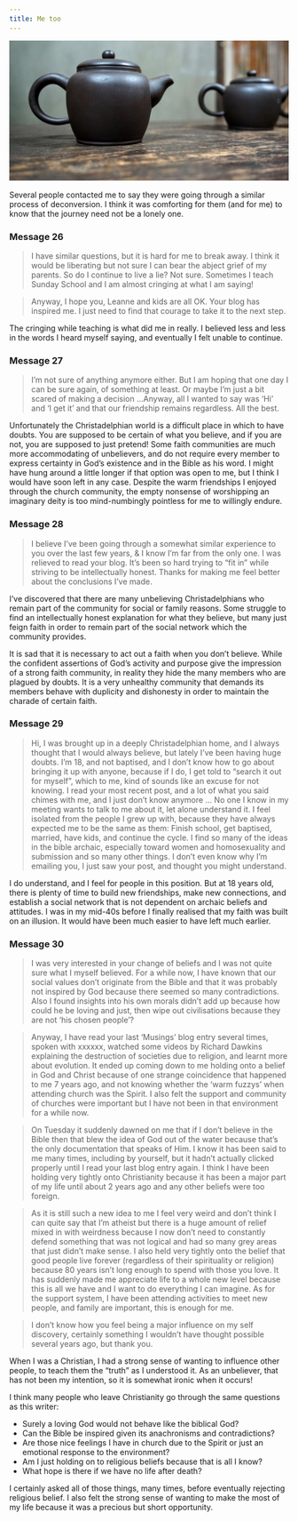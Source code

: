 ```yaml
---
title: Me too
---
```


![](teapots.resized.jpg)

Several people contacted me to say they were going through a similar process of deconversion. I think it was comforting for them (and for me) to know that the journey need not be a lonely one.

### Message 26


>I have similar questions, but it is hard for me to break away. I think it would be liberating but not sure I can bear the abject grief of my parents. So do I continue to live a lie? Not sure. Sometimes I teach Sunday School and I am almost cringing at what I am saying!

>Anyway, I hope you, Leanne and kids are all OK. Your blog has inspired me. I just need to find that courage to take it to the next step.

The cringing while teaching is what did me in really. I believed less and less in the words I heard myself saying, and eventually I felt unable to continue.

### Message 27


>I’m not sure of anything anymore either. But I am hoping that one day I can be sure again, of something at least. Or maybe I’m just a bit scared of making a decision …Anyway, all I wanted to say was ‘Hi’ and ‘I get it’ and that our friendship remains regardless. All the best.

Unfortunately the Christadelphian world is a difficult place in which to have doubts. You are supposed to be certain of what you believe, and if you are not, you are supposed to just pretend! Some faith communities are much more accommodating of unbelievers, and do not require every member to express certainty in God’s existence and in the Bible as his word. I might have hung around a little longer if that option was open to me, but I think I would have soon left in any case. Despite the warm friendships I enjoyed through the church community, the empty nonsense of worshipping an imaginary deity is too mind-numbingly pointless for me to willingly endure.

### Message 28


>I believe I’ve been going through a somewhat similar experience to you over the last few years, & I know I’m far from the only one. I was relieved to read your blog. It’s been so hard trying to “fit in” while striving to be intellectually honest. Thanks for making me feel better about the conclusions I’ve made.

I’ve discovered that there are many unbelieving Christadelphians who remain part of the community for social or family reasons. Some struggle to find an intellectually honest explanation for what they believe, but many just feign faith in order to remain part of the social network which the community provides.

It is sad that it is necessary to act out a faith when you don’t believe. While the confident assertions of God’s activity and purpose give the impression of a strong faith community, in reality they hide the many members who are plagued by doubts. It is a very unhealthy community that demands its members behave with duplicity and dishonesty in order to maintain the charade of certain faith.

### Message 29


>Hi, I was brought up in a deeply Christadelphian home, and I always thought that I would always believe, but lately I’ve been having huge doubts. I’m 18, and not baptised, and I don’t know how to go about bringing it up with anyone, because if I do, I get told to “search it out for myself”, which to me, kind of sounds like an excuse for not knowing. I read your most recent post, and a lot of what you said chimes with me, and I just don’t know anymore … No one I know in my meeting wants to talk to me about it, let alone understand it. I feel isolated from the people I grew up with, because they have always expected me to be the same as them: Finish school, get baptised, married, have kids, and continue the cycle. I find so many of the ideas in the bible archaic, especially toward women and homosexuality and submission and so many other things. I don’t even know why I’m emailing you, I just saw your post, and thought you might understand.

I do understand, and I feel for people in this position. But at 18 years old, there is plenty of time to build new friendships, make new connections, and establish a social network that is not dependent on archaic beliefs and attitudes. I was in my mid-40s before I finally realised that my faith was built on an illusion. It would have been much easier to have left much earlier.

### Message 30


>I was very interested in your change of beliefs and I was not quite sure what I myself believed. For a while now, I have known that our social values don’t originate from the Bible and that it was probably not inspired by God because there seemed so many contradictions. Also I found insights into his own morals didn’t add up because how could he be loving and just, then wipe out civilisations because they are not ‘his chosen people’?

>Anyway, I have read your last ‘Musings’ blog entry several times, spoken with xxxxxx, watched some videos by Richard Dawkins explaining the destruction of societies due to religion, and learnt more about evolution. It ended up coming down to me holding onto a belief in God and Christ because of one strange coincidence that happened to me 7 years ago, and not knowing whether the ‘warm fuzzys’ when attending church was the Spirit. I also felt the support and community of churches were important but I have not been in that environment for a while now.

>On Tuesday it suddenly dawned on me that if I don’t believe in the Bible then that blew the idea of God out of the water because that’s the only documentation that speaks of Him. I know it has been said to me many times, including by yourself, but it hadn’t actually clicked properly until I read your last blog entry again. I think I have been holding very tightly onto Christianity because it has been a major part of my life until about 2 years ago and any other beliefs were too foreign.

>As it is still such a new idea to me I feel very weird and don’t think I can quite say that I’m atheist but there is a huge amount of relief mixed in with weirdness because I now don’t need to constantly defend something that was not logical and had so many grey areas that just didn’t make sense. I also held very tightly onto the belief that good people live forever (regardless of their spirituality or religion) because 80 years isn’t long enough to spend with those you love. It has suddenly made me appreciate life to a whole new level because this is all we have and I want to do everything I can imagine. As for the support system, I have been attending activities to meet new people, and family are important, this is enough for me.

>I don’t know how you feel being a major influence on my self discovery, certainly something I wouldn’t have thought possible several years ago, but thank you.

When I was a Christian, I had a strong sense of wanting to influence other people, to teach them the “truth” as I understood it. As an unbeliever, that has not been my intention, so it is somewhat ironic when it occurs!

I think many people who leave Christianity go through the same questions as this writer:

  * Surely a loving God would not behave like the biblical God?
  * Can the Bible be inspired given its anachronisms and contradictions?
  * Are those nice feelings I have in church due to the Spirit or just an emotional response to the environment?
  * Am I just holding on to religious beliefs because that is all I know?
  * What hope is there if we have no life after death?

I certainly asked all of those things, many times, before eventually rejecting religious belief. I also felt the strong sense of wanting to make the most of my life because it was a precious but short opportunity.
